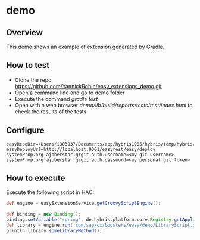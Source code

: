 # demo

## Overview
This demo shows an example of extension generated by Gradle.

## How to test
- Clone the repo https://github.com/YannickRobin/easy_extensions_demo.git
- Open a command line and go to demo folder
- Execute the command _gradle test_
- Open with a web browser _demo/lib/build/reports/tests/test/index.html_ to check the results of the tests

## Configure

```
easyRepoDir=/Users/i303937/Documents/app/hybris1905/hybris/temp/hybris/easy_extensions
easyDeployUrl=http://localhost:9001/easyrest/easy/deploy
systemProp.org.ajoberstar.grgit.auth.username=<my git username>
systemProp.org.ajoberstar.grgit.auth.password=<my personal git token>
```

## How to execute

Execute the following script in HAC:
```groovy
def engine = easyExtensionService.getGroovyScriptEngine();

def binding = new Binding();
binding.setVariable("spring", de.hybris.platform.core.Registry.getApplicationContext());
def library = engine.run('com/sap/cx/boosters/easy/demo/LibraryScript.groovy', binding);                  
println library.someLibraryMethod();
```
